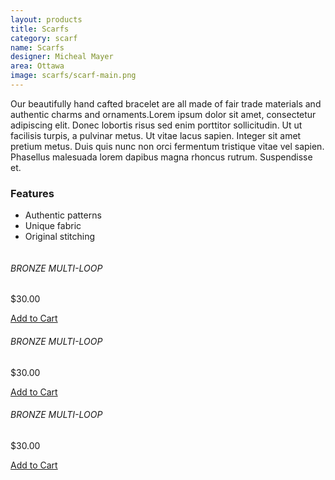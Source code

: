 ```yaml
---
layout: products
title: Scarfs
category: scarf
name: Scarfs
designer: Micheal Mayer
area: Ottawa
image: scarfs/scarf-main.png
---
```


Our beautifully hand cafted bracelet are all made of fair trade materials and authentic charms and ornaments.Lorem ipsum dolor sit amet, consectetur adipiscing elit. Donec lobortis risus sed enim porttitor sollicitudin. Ut ut facilisis turpis, a pulvinar metus. Ut vitae lacus sapien. Integer sit amet pretium metus. Duis quis nunc non orci fermentum tristique vitae vel sapien. Phasellus malesuada lorem dapibus magna rhoncus rutrum. Suspendisse et.



<!-- # = This replaces a H1
	 - = List
	 ..- = Unordered list -->

### Features

- Authentic patterns
- Unique fabric
- Original stitching

<div class="grid unit unit-s-1 unit-m-1-2 unit-l-1-3">
	<img class="img-width" src="{{site.baseurl}}/images/scarfs/scarf-main.png" alt="">
	<div class="add-to">
		<h6 class="no-space">BRONZE MULTI-LOOP</h6>
		<p class="no-space">$30.00</p>
		<a class="btn" href="{{site.baseurl}}/styleguide/cart">Add to Cart</a>
	</div>
</div>

<div class="grid unit unit-s-1 unit-m-1-2 unit-l-1-3">
	<img class="img-width" src="{{site.baseurl}}/images/scarfs/scarf-1.png" alt="">
	<div class="add-to">
		<h6 class="no-space">BRONZE MULTI-LOOP</h6>
		<p class="no-space">$30.00</p>
		<a class="btn" href="{{site.baseurl}}/styleguide/cart">Add to Cart</a>
	</div>
</div>

<div class="grid unit unit-s-1 unit-m-1-2 unit-l-1-3">
	<img class="img-width" src="{{site.baseurl}}/images/scarfs/scarf-2.png" alt="">
	<div class="add-to">
		<h6 class="no-space">BRONZE MULTI-LOOP</h6>
		<p class="no-space">$30.00</p>
		<a class="btn" href="{{site.baseurl}}/styleguide/cart">Add to Cart</a>
	</div>
</div>
